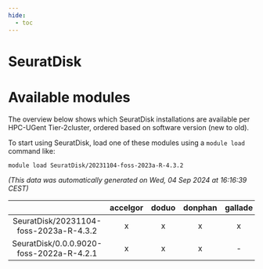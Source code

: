 ```yaml
---
hide:
  - toc
---
```


SeuratDisk
==========

# Available modules


The overview below shows which SeuratDisk installations are available per HPC-UGent Tier-2cluster, ordered based on software version (new to old).

To start using SeuratDisk, load one of these modules using a `module load` command like:

```shell
module load SeuratDisk/20231104-foss-2023a-R-4.3.2
```

*(This data was automatically generated on Wed, 04 Sep 2024 at 16:16:39 CEST)*  

| |accelgor|doduo|donphan|gallade|joltik|shinx|skitty|
| :---: | :---: | :---: | :---: | :---: | :---: | :---: | :---: |
|SeuratDisk/20231104-foss-2023a-R-4.3.2|x|x|x|x|x|-|x|
|SeuratDisk/0.0.0.9020-foss-2022a-R-4.2.1|x|x|x|-|x|-|x|
